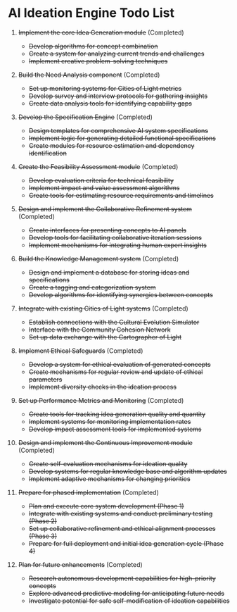 # AI Ideation Engine Todo List

1. ~~Implement the core Idea Generation module~~ (Completed)
   - ~~Develop algorithms for concept combination~~
   - ~~Create a system for analyzing current trends and challenges~~
   - ~~Implement creative problem-solving techniques~~

2. ~~Build the Need Analysis component~~ (Completed)
   - ~~Set up monitoring systems for Cities of Light metrics~~
   - ~~Develop survey and interview protocols for gathering insights~~
   - ~~Create data analysis tools for identifying capability gaps~~

3. ~~Develop the Specification Engine~~ (Completed)
   - ~~Design templates for comprehensive AI system specifications~~
   - ~~Implement logic for generating detailed functional specifications~~
   - ~~Create modules for resource estimation and dependency identification~~

4. ~~Create the Feasibility Assessment module~~ (Completed)
   - ~~Develop evaluation criteria for technical feasibility~~
   - ~~Implement impact and value assessment algorithms~~
   - ~~Create tools for estimating resource requirements and timelines~~

5. ~~Design and implement the Collaborative Refinement system~~ (Completed)
   - ~~Create interfaces for presenting concepts to AI panels~~
   - ~~Develop tools for facilitating collaborative iteration sessions~~
   - ~~Implement mechanisms for integrating human expert insights~~

6. ~~Build the Knowledge Management system~~ (Completed)
   - ~~Design and implement a database for storing ideas and specifications~~
   - ~~Create a tagging and categorization system~~
   - ~~Develop algorithms for identifying synergies between concepts~~

7. ~~Integrate with existing Cities of Light systems~~ (Completed)
   - ~~Establish connections with the Cultural Evolution Simulator~~
   - ~~Interface with the Community Cohesion Network~~
   - ~~Set up data exchange with the Cartographer of Light~~

8. ~~Implement Ethical Safeguards~~ (Completed)
   - ~~Develop a system for ethical evaluation of generated concepts~~
   - ~~Create mechanisms for regular review and update of ethical parameters~~
   - ~~Implement diversity checks in the ideation process~~

9. ~~Set up Performance Metrics and Monitoring~~ (Completed)
   - ~~Create tools for tracking idea generation quality and quantity~~
   - ~~Implement systems for monitoring implementation rates~~
   - ~~Develop impact assessment tools for implemented systems~~

10. ~~Design and implement the Continuous Improvement module~~ (Completed)
    - ~~Create self-evaluation mechanisms for ideation quality~~
    - ~~Develop systems for regular knowledge base and algorithm updates~~
    - ~~Implement adaptive mechanisms for changing priorities~~

11. ~~Prepare for phased implementation~~ (Completed)
    - ~~Plan and execute core system development (Phase 1)~~
    - ~~Integrate with existing systems and conduct preliminary testing (Phase 2)~~
    - ~~Set up collaborative refinement and ethical alignment processes (Phase 3)~~
    - ~~Prepare for full deployment and initial idea generation cycle (Phase 4)~~

12. ~~Plan for future enhancements~~ (Completed)
    - ~~Research autonomous development capabilities for high-priority concepts~~
    - ~~Explore advanced predictive modeling for anticipating future needs~~
    - ~~Investigate potential for safe self-modification of ideation capabilities~~
